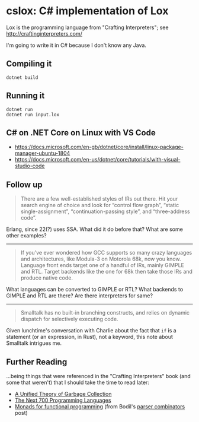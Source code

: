 # cslox: C# implementation of Lox

Lox is the programming language from "Crafting Interpreters"; see
http://craftinginterpreters.com/

I'm going to write it in C# because I don't know any Java.

## Compiling it

    dotnet build

## Running it

    dotnet run
    dotnet run input.lox

## C# on .NET Core on Linux with VS Code

- <https://docs.microsoft.com/en-gb/dotnet/core/install/linux-package-manager-ubuntu-1804>
- <https://docs.microsoft.com/en-us/dotnet/core/tutorials/with-visual-studio-code>

## Follow up

> There are a few well-established styles of IRs out there. Hit your
> search engine of choice and look for “control flow graph”, “static
> single-assignment”, “continuation-passing style”, and “three-address
> code”.

Erlang, since 22(?) uses SSA. What did it do before that? What are some
other examples?

----

> If you’ve ever wondered how GCC supports so many crazy languages and
> architectures, like Modula-3 on Motorola 68k, now you know. Language
> front ends target one of a handful of IRs, mainly GIMPLE and RTL.
> Target backends like the one for 68k then take those IRs and produce
> native code.

What languages can be converted to GIMPLE or RTL? What backends to
GIMPLE and RTL are there? Are there interpreters for same?

----

> Smalltalk has no built-in branching constructs, and relies on dynamic
> dispatch for selectively executing code.

Given lunchtime's conversation with Charlie about the fact that `if` is
a statement (or an expression, in Rust), not a keyword, this note about
Smalltalk intrigues me.

## Further Reading

...being things that were referenced in the "Crafting Interpreters" book
(and some that weren't) that I should take the time to read later:

- [A Unified Theory of Garbage Collection][Bacon04Unified]
- [The Next 700 Programming Languages][landin-next-700]
- [Monads for functional programming][baastad] (from Bodil's
  [parser combinators][bodil-parser-combinators] post)

[Bacon04Unified]: https://researcher.watson.ibm.com/researcher/files/us-bacon/Bacon04Unified.pdf
[landin-next-700]: https://homepages.inf.ed.ac.uk/wadler/papers/papers-we-love/landin-next-700.pdf
[baastad]: https://homepages.inf.ed.ac.uk/wadler/papers/marktoberdorf/baastad.pdf
[bodil-parser-combinators]: https://bodil.lol/parser-combinators/
